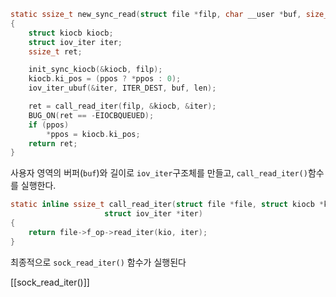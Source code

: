 ```c title=new_sync_read()
static ssize_t new_sync_read(struct file *filp, char __user *buf, size_t len, loff_t *ppos)
{
	struct kiocb kiocb;
	struct iov_iter iter;
	ssize_t ret;

	init_sync_kiocb(&kiocb, filp);
	kiocb.ki_pos = (ppos ? *ppos : 0);
	iov_iter_ubuf(&iter, ITER_DEST, buf, len);

	ret = call_read_iter(filp, &kiocb, &iter);
	BUG_ON(ret == -EIOCBQUEUED);
	if (ppos)
		*ppos = kiocb.ki_pos;
	return ret;
}
```

사용자 영역의 버퍼(`buf`)와 길이로 `iov_iter`구조체를 만들고, `call_read_iter()`함수를 실행한다.
```c title=call_read_iter()
static inline ssize_t call_read_iter(struct file *file, struct kiocb *kio,
				     struct iov_iter *iter)
{
	return file->f_op->read_iter(kio, iter);
}
```
최종적으로 `sock_read_iter()` 함수가 실행된다

[[sock_read_iter()]]

